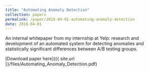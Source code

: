 ```yaml
---
title: "Automating Anomaly Detection"
collection: papers
permalink: /paper/2018-04-01-automating-anomaly-detection
date: 2018-04-01
---
```


An internal whitepaper from my internship at Yelp: research and development of
an automated system for detecting anomalies and statistically significant
differences between A/B testing groups.

[Download paper here]({{ site.url }}/files/Automating_Anomaly_Detection.pdf)
